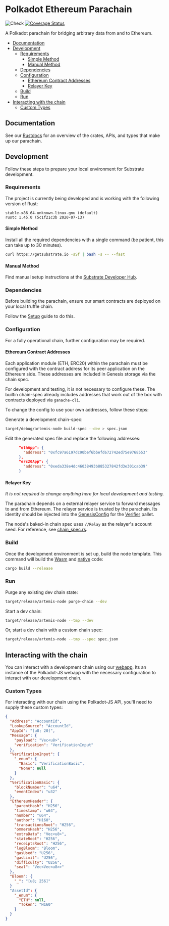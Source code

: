# Polkadot Ethereum Parachain <!-- omit in toc -->
![Check](https://github.com/Snowfork/polkadot-ethereum/workflows/Check/badge.svg)
[![Coverage Status](https://coveralls.io/repos/github/Snowfork/polkadot-ethereum/badge.svg)](https://coveralls.io/github/Snowfork/polkadot-ethereum)

A Polkadot parachain for bridging arbitrary data from and to Ethereum.

- [Documentation](#documentation)
- [Development](#development)
  - [Requirements](#requirements)
    - [Simple Method](#simple-method)
    - [Manual Method](#manual-method)
  - [Dependencies](#dependencies)
  - [Configuration](#configuration)
    - [Ethereum Contract Addresses](#ethereum-contract-addresses)
    - [Relayer Key](#relayer-key)
  - [Build](#build)
  - [Run](#run)
- [Interacting with the chain](#interacting-with-the-chain)
  - [Custom Types](#custom-types)

## Documentation

See our [Rustdocs](https://polkaeth-rustdocs.netlify.app) for an overview of the crates, APIs, and types that make up our parachain.

## Development

Follow these steps to prepare your local environment for Substrate development.

### Requirements

The project is currently being developed and is working with the following version of Rust:

```
stable-x86_64-unknown-linux-gnu (default)
rustc 1.45.0 (5c1f21c3b 2020-07-13)
```

#### Simple Method

Install all the required dependencies with a single command (be patient, this can take up to 30
minutes).

```bash
curl https://getsubstrate.io -sSf | bash -s -- --fast
```

#### Manual Method

Find manual setup instructions at the
[Substrate Developer Hub](https://substrate.dev/docs/en/knowledgebase/getting-started/#manual-installation).

### Dependencies

Before building the parachain, ensure our smart contracts are deployed on your local truffle chain.

Follow the [Setup](../ethereum/README.md#set-up) guide to do this.

### Configuration

For a fully operational chain, further configuration may be required.

#### Ethereum Contract Addresses

Each application module (ETH, ERC20) within the parachain must be configured with the contract address for its peer application on the Ethereum side. These addresses are included in Genesis storage via the chain spec.

For development and testing, it is not necessary to configure these. The builtin chain-spec already includes addresses that work out of the box with contracts deployed via `ganache-cli`.

To change the config to use your own addresses, follow these steps:

Generate a development chain-spec:

```bash
target/debug/artemis-node build-spec --dev > spec.json
```

Edit the generated spec file and replace the following addresses:

```json
      "ethApp": {
        "address": "0xfc97a6197dc90bef6bbefd672742ed75e9768553"
      },
      "erc20App": {
        "address": "0xeda338e4dc46038493b885327842fd3e301cab39"
      }
```

#### Relayer Key

_It is not required to change anything here for local development and testing._

The parachain depends on a external relayer service to forward messages to and from Ethereum. The relayer service is trusted by the parachain. Its identity should be injected into the [GenesisConfig](https://snowfork.github.io/artemis-rust-docs/pallet_verifier/struct.GenesisConfig.html#structfield.key) for the [Verifier](https://snowfork.github.io/artemis-rust-docs/pallet_verifier/index.html) pallet.

The node's baked-in chain spec uses `//Relay` as the relayer's account seed. For reference, see [chain_spec.rs](https://github.com/Snowfork/polkadot-ethereum/blob/main/parachain/node/src/chain_spec.rs#L50).

### Build

Once the development environment is set up, build the node template. This command will build the
[Wasm](https://substrate.dev/docs/en/knowledgebase/advanced/executor#wasm-execution) and
[native](https://substrate.dev/docs/en/knowledgebase/advanced/executor#native-execution) code:

```bash
cargo build --release
```

### Run

Purge any existing dev chain state:

```bash
target/release/artemis-node purge-chain --dev
```

Start a dev chain:

```bash
target/release/artemis-node --tmp --dev
```

Or, start a dev chain with a custom chain spec:

```bash
target/release/artemis-node --tmp --spec spec.json
```

## Interacting with the chain

You can interact with a development chain using our [webapp](https://polkaeth-substrate.netlify.app). Its an instance of the Polkadot-JS webapp with the necessary configuration to interact with our development chain.

### Custom Types

For interacting with our chain using the Polkadot-JS API, you'll need to supply these custom types:

```json
{
  "Address": "AccountId",
  "LookupSource": "AccountId",
  "AppId": "[u8; 20]",
  "Message": {
    "payload": "Vec<u8>",
    "verification": "VerificationInput"
  },
  "VerificationInput": {
    "_enum": {
      "Basic": "VerificationBasic",
      "None": null
    }
  },
  "VerificationBasic": {
    "blockNumber": "u64",
    "eventIndex": "u32"
  },
  "EthereumHeader": {
    "parentHash": "H256",
    "timestamp": "u64",
    "number": "u64",
    "author": "H160",
    "transactionsRoot": "H256",
    "ommersHash": "H256",
    "extraData": "Vec<u8>",
    "stateRoot": "H256",
    "receiptsRoot": "H256",
    "logBloom": "Bloom",
    "gasUsed": "U256",
    "gasLimit": "U256",
    "difficulty": "U256",
    "seal": "Vec<Vec<u8>>"
  },
  "Bloom": {
    "_": "[u8; 256]"
  }
  "AssetId": {
    "_enum": {
      "ETH": null,
      "Token": "H160"
    }
  }
}
```

